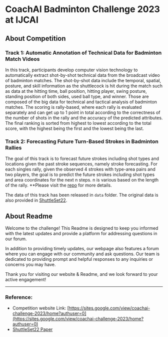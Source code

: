 # CoachAI Badminton Challenge 2023 at IJCAI
## About Competition

### Track 1: Automatic Annotation of Technical Data for Badminton Match Videos
In this track, participants develop computer vision technology to automatically extract shot-by-shot technical data from the broadcast video of badminton matches. The shot-by-shot data include the temporal, spatial, posture, and skill information as the shuttlecock is hit during the match such as data at the hitting time, ball position, hitting player, swing posture, standing position of both sides, used ball type, and winner. Those are composed of the big data for technical and tactical analysis of badminton matches. The scoring is rally-based, where each rally is evaluated separately and can get up to 1 point in total according to the correctness of the number of shots in the rally and the accuracy of the predicted attributes. The final ranking is sorted from highest to lowest according to the total score, with the highest being the first and the lowest being the last.

### Track 2: Forecasting Future Turn-Based Strokes in Badminton Rallies
The goal of this track is to forecast future strokes including shot types and locations given the past stroke sequences, namely stroke forecasting. For each singles rally, given the observed 4 strokes with type-area pairs and two players, the goal is to predict the future strokes including shot types and area coordinates for the next n steps. n is various based on the length of the rally. **Please visit the [repo](https://github.com/wywyWang/CoachAI-Projects/tree/main/CoachAI-Challenge-IJCAI2023/Track%202%3A%20Stroke%20Forecasting) for more details.

The data of this track has been released in `data` folder. The original data is also provided in [ShuttleSet22](https://github.com/wywyWang/CoachAI-Projects/tree/main/CoachAI-Challenge-IJCAI2023/ShuttleSet22).

## About Readme

Welcome to the challenge! This Readme is designed to keep you informed with the latest updates and provide a platform for addressing questions in our forum.

In addition to providing timely updates, our webpage also features a forum where you can engage with our community and ask questions. Our team is dedicated to providing prompt and helpful responses to any inquiries or concerns you may have. 

Thank you for visiting our website & Readme, and we look forward to your active engagement!

---
### Reference:
- Competition website Link: [https://sites.google.com/view/coachai-challenge-2023/home?authuser=0](https://sites.google.com/view/coachai-challenge-2023/home?authuser=0)
- [ShuttleSet22 Paper](https://arxiv.org/abs/2306.15664)